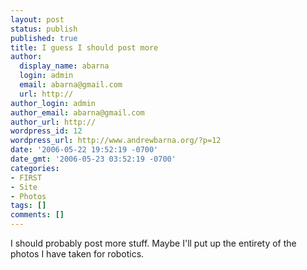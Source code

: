 ```yaml
---
layout: post
status: publish
published: true
title: I guess I should post more
author:
  display_name: abarna
  login: admin
  email: abarna@gmail.com
  url: http://
author_login: admin
author_email: abarna@gmail.com
author_url: http://
wordpress_id: 12
wordpress_url: http://www.andrewbarna.org/?p=12
date: '2006-05-22 19:52:19 -0700'
date_gmt: '2006-05-23 03:52:19 -0700'
categories:
- FIRST
- Site
- Photos
tags: []
comments: []
---
```

I should probably post more stuff. Maybe I'll put up the entirety of the photos I have taken for robotics.
